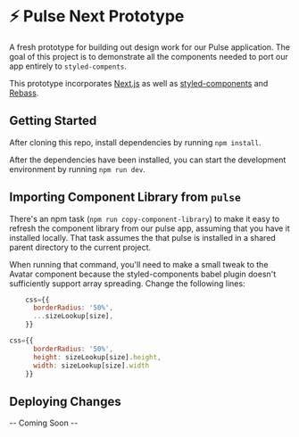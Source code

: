 # ⚡️ Pulse Next Prototype
A fresh prototype for building out design work for our Pulse application. The goal of this project is to demonstrate all the components needed to port our app entirely to `styled-compents`.

This prototype incorporates [Next.js](https://https://nextjs.org/) as well as [styled-components](https://www.styled-components.com/) and [Rebass](https://rebassjs.org/).

## Getting Started
After cloning this repo, install dependencies by running `npm install`.

After the dependencies have been installed, you can start the development environment by running `npm run dev`.

## Importing Component Library from `pulse`
There's an npm task (`npm run copy-component-library`) to make it easy to refresh the component library from our pulse app, assuming that you have it installed locally. That task assumes the that pulse is installed in a shared parent directory to the current project.

When running that command, you'll need to make a small tweak to the Avatar component because the styled-components babel plugin doesn't sufficiently support array spreading. Change the following lines:
```js
    css={{
      borderRadius: '50%',
      ...sizeLookup[size],
    }}
```
```js
css={{
      borderRadius: '50%',
      height: sizeLookup[size].height,
      width: sizeLookup[size].width
    }}
```

## Deploying Changes
-- Coming Soon --